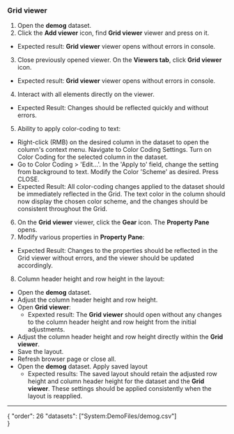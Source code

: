 ### Grid viewer

1. Open the **demog** dataset.
2. Click the **Add viewer** icon, find **Grid viewer** viewer and press on it. 
* Expected result: **Grid viewer** viewer opens without errors in console. 
3. Close previously opened viewer. On the **Viewers tab**, click **Grid viewer** icon. 
* Expected result: **Grid viewer** viewer opens without errors in console. 
4. Interact with all elements directly on the viewer.
* Expected Result: Changes should be reflected quickly and without errors. 
5. Ability to apply color-coding to text:
  * Right-click (RMB) on the desired column in the dataset to open the column's context menu. Navigate to Color Coding Settings. Turn on Color Coding for the selected column in the dataset.
  * Go to Color Coding > 'Edit...'. In the 'Apply to' field, change the setting from background to text. Modify the Color 'Scheme' as desired. Press CLOSE.
  * Expected Result: All color-coding changes applied to the dataset should be immediately reflected in the Grid. The text color in the column should now display the chosen color scheme, and the changes should be consistent throughout the Grid.
6. On the **Grid viewer** viewer, click the **Gear** icon. The **Property Pane** opens.
7. Modify various properties in **Property Pane**:
* Expected Result: Changes to the properties should be reflected in the Grid viewer without errors, and the viewer should be updated accordingly.

8. Column header height and row height in the layout:
* Open the **demog** dataset.
* Adjust the column header height and row height. 
* Open **Grid viewer**:
  * Expexted result: The **Grid viewer** should open without any changes to the column header height and row height from the initial adjustments.
* Adjust the column header height and row height directly within the **Grid viewer**. 
* Save the layout.
 * Refresh browser page or close all.
* Open the **demog** dataset. Apply saved layout
  * Expected results: The saved layout should retain the adjusted row height and column header height for the dataset and the **Grid viewer**. These settings should be applied consistently when the layout is reapplied.

---
{
  "order": 26
  "datasets": ["System:DemoFiles/demog.csv"]  
}